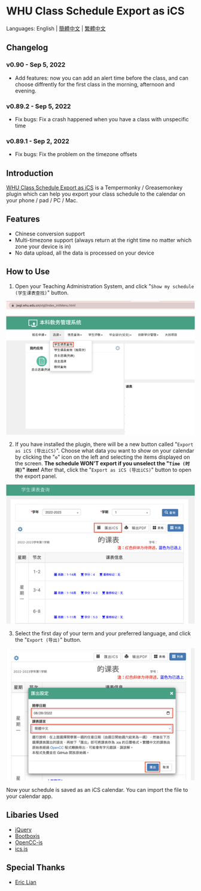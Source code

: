 # WHU Class Schedule Export as iCS

Languages: English | [簡體中文](README-SC.md) | [繁體中文](README-TC.md)

## Changelog
### v0.90 - Sep 5, 2022
- Add features: now you can add an alert time before the class, and can choose diffrently for the first class in the morning, afternoon and evening.

### v0.89.2 - Sep 5, 2022
- Fix bugs: Fix a crash happened when you have a class with unspecific time

### v0.89.1 - Sep 2, 2022
- Fix bugs: Fix the problem on the timezone offsets


## Introduction

[WHU Class Schedule Export  as iCS](#) is a Tempermonky / Greasemonkey plugin which can help you export your class schedule to the calendar on your phone / pad / PC / Mac.

## Features

- Chinese conversion support
- Multi-timezone support (always return at the right time no matter which zone your device is in)
- No data upload, all the data is processed on your device

## How to Use

1. Open your Teaching Administration System, and click "```Show my schedule (学生课表查找)```" button.

![](res/main_menu.png)

2. If you have installed the plugin, there will be a new button called "```Export as iCS (导出iCS)```". Choose what data you want to show on your calendar by clicking the "```⚙```" icon on the left and selecting the items displayed on the screen. **The schedule WON'T export if you unselect the "```Time (时间)```" item!** After that, click the "```Export as iCS (导出iCS)```" button to open the export panel.

![](res/step1.png)

3. Select the first day of your term and your preferred language, and click the "```Export (导出)```" button.

![](res/step2.png)

Now your schedule is saved as an iCS calendar. You can import the file to your calendar app.

## Libaries Used

- [jQuery](https://jquery.com/)
- [Bootboxjs](http://bootboxjs.com/)
- [OpenCC-js](https://github.com/nk2028/opencc-js)
- [ics.js](https://github.com/nwcell/ics.js)
  
## Special Thanks

- [Eric Lian](https://github.com/ExerciseBook)